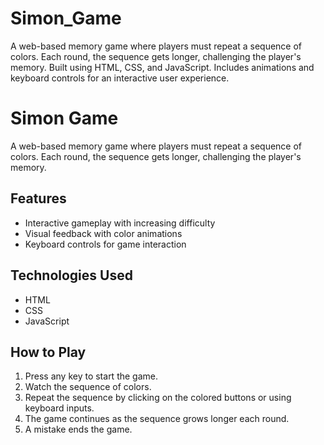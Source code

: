 # Simon_Game
A web-based memory game where players must repeat a sequence of colors. Each round, the sequence gets longer, challenging the player's memory. Built using HTML, CSS, and JavaScript. Includes animations and keyboard controls for an interactive user experience.
# Simon Game

A web-based memory game where players must repeat a sequence of colors. Each round, the sequence gets longer, challenging the player's memory.

## Features
- Interactive gameplay with increasing difficulty
- Visual feedback with color animations
- Keyboard controls for game interaction

## Technologies Used
- HTML
- CSS
- JavaScript

## How to Play
1. Press any key to start the game.
2. Watch the sequence of colors.
3. Repeat the sequence by clicking on the colored buttons or using keyboard inputs.
4. The game continues as the sequence grows longer each round.
5. A mistake ends the game.
